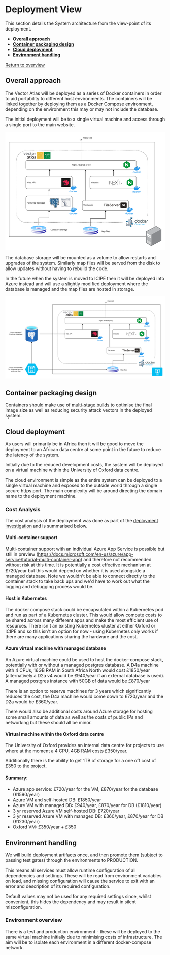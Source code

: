 # Deployment View

This section details the System architecture from the view-point of its deployment.

* **[Overall approach](#overall-approach)**
* **[Container packaging design](#container-packaging-design)**
* **[Cloud deployment](#cloud-deployment)**
* **[Environment handling](#environment-handling)**

[Return to overview](./01-architecture-overview.md)

## Overall approach

The Vector Atlas will be deployed as a series of Docker containers in order to aid portability to different host environments. The containers will be linked together by deploying them as a Docker Compose environment, depending on the environment this may or may not include the database.

The initial deployment will be to a single virtual machine and access through a single port to the main website.

![vm deployment](./images/vm-deployment.png)

The database storage will be mounted as a volume to allow restarts and upgrades of the system. Similarly map files will be served from the disk to allow updates without having to rebuild the code.

In the future when the system is moved to ICIPE then it will be deployed into Azure instead and will use a slightly modified deployment where the database is managed and the map files are hosted in storage.

![azure deployment](./images/azure-deployment.png)

## Container packaging design

Containers should make use of [multi-stage builds](https://docs.docker.com/develop/develop-images/multistage-build/) to optimise the final image size as well as reducing security attack vectors in the deployed system.

## Cloud deployment

As users will primarily be in Africa then it will be good to move the deployment to an African data centre at some point in the future to reduce the latency of the system.

Initially due to the reduced development costs, the system will be deployed on a virtual machine within the University of Oxford data centre.

The cloud environment is simple as the entire system can be deployed to a single virtual machine and exposed to the outside world through a single secure https port. The main complexity will be around directing the domain name to the deployment machine.

### Cost Analysis

The cost analysis of the deployment was done as part of the [deployment investigation](https://github.com/icipe-official/vectoratlas-software-code/issues/45) and is summarised below.

#### Multi-container support
Multi-container support with an individual Azure App Service is possible but still in preview (https://docs.microsoft.com/en-us/azure/app-service/tutorial-multi-container-app) and therefore not recommended without risk at this time. It is potentially a cost effective mechanism at £720/year but this would depend on whether it is used alongside a managed database. Note we wouldn't be able to connect directly to the container stack to take back ups and we'd have to work out what the logging and debugging process would be.

#### Host in Kubernetes
The docker compose stack could be encapsulated within a Kubernetes pod and run as part of a Kubernetes cluster. This would allow compute costs to be shared across many different apps and make the most efficient use of resources. There isn't an existing Kubernetes cluster at either Oxford or ICIPE and so this isn't an option for now - using Kubernetes only works if there are many applications sharing the hardware and the cost.

#### Azure virtual machine with managed database
An Azure virtual machine could be used to host the docker-compose stack, potentially with or without a managed postgres database. A D4a machine with 4 CPUs, 16GB RAM in South Africa North would cost £1850/year (alternatively a D2a v4 would be £940/year if an external database is used). A managed postgres instance with 50GB of data would be £870/year

There is an option to reserve machines for 3 years which significantly reduces the cost, the D4a machine would come down to £720/year and the D2a would be £360/year.

There would also be additional costs around Azure storage for hosting some small amounts of data as well as the costs of public IPs and networking but these should all be minor.

#### Virtual machine within the Oxford data centre
The University of Oxford provides an internal data centre for projects to use where at the moment a 4 CPU, 4GB RAM costs £350/year.

Additionally there is the ability to get 1TB of storage for a one off cost of £350 to the project.

#### Summary:
- Azure app service: £720/year for the VM, £870/year for the database (£1590/year)
- Azure VM and self-hosted DB: £1850/year
- Azure VM with managed DB: £940/year, £870/year for DB (£1810/year)
- 3 yr reserved Azure VM self-hosted DB: £720/year
- 3 yr reserved Azure VM with managed DB: £360/year, £870/year for DB (£1230/year)
- Oxford VM: £350/year + £350

## Environment handling

We will build deployment artifacts once, and then promote them (subject to passing test gates) through the environments to PRODUCTION.

This means all services must allow runtime configuration of all dependencies and settings. These will be read from environment variables on load, and missing configuration will cause the service to exit with an error and description of its required configuration.

Default values may not be used for any required settings since, whilst convenient, this hides the dependency and may result in silent misconfiguration.

### Environment overview

There is a test and production environment - these will be deployed to the same virtual machine initially due to minimising costs of infrastructure. The aim will be to isolate each environment in a different docker-compose network.
